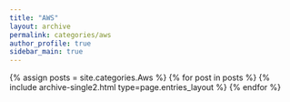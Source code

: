 ```yaml
---
title: "AWS"
layout: archive
permalink: categories/aws
author_profile: true
sidebar_main: true
---
```



{% assign posts = site.categories.Aws %}<!-- post에 등록된 글 상단에 선언한 categorise  -->
{% for post in posts %} {% include archive-single2.html type=page.entries_layout %} {% endfor %}
